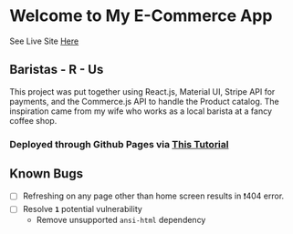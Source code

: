 # Welcome to My E-Commerce App

See Live Site [Here](https://cinoma.github.io/baristas-r-us/)

## Baristas - R - Us

This project was put together using React.js, Material UI, Stripe API for payments, and the Commerce.js API to handle the Product catalog.
The inspiration came from my wife who works as a local barista at a fancy coffee shop.

### Deployed through Github Pages via [This Tutorial](https://github.com/gitname/react-gh-pages)

## Known Bugs

- [ ] Refreshing on any page other than home screen results in ❗404 error.
- [ ] Resolve **`1`** potential vulnerability
  - Remove unsupported `ansi-html` dependency
